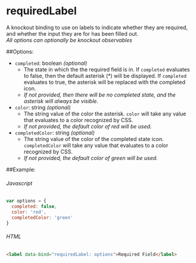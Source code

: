 # requiredLabel
A knockout binding to use on labels to indicate whether they are required, and whether the input they are for has been filled out.  
_All options can optionally be knockout observables_  

##Options:
* `completed`: boolean _(optional)_  
  * The state in which the the required field is in. If `completed` evaluates to false, then the default asterisk (*) will be displayed. If `completed` evaluates to true, the asterisk will be replaced with the completed icon. 
  * _If not provided, then there will be no completed state, and the asterisk will always be visible._ 
* `color`: string _(optional)_  
  * The string value of the color the asterisk. `color` will take any value that evaluates to a color recognized by CSS.  
  * _If not provided, the default color of red will be used._
* `completedColor`: string _(optional)_  
  * The string value of the color of the completed state icon. `completedColor` will take any value that evaluates to a color recognized by CSS. 
  * _If not provided, the default color of green will be used._
  
##Example:
###### Javascript
```javascript
var options = {
  completed: false,
  color: 'red',
  completedColor: 'green'
}
```
###### HTML
```html
<label data-bind="requiredLabel: options">Required Field</label>
```
